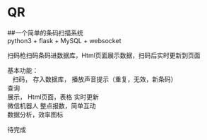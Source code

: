 # QR
##一个简单的条码扫描系统  
python3 + flask + MySQL + websocket

扫码枪扫码条码进数据库，Html页面展示数据，扫码后实时更新到页面  
  
  基本功能：  
    扫码， 存入数据库， 播放声音提示（重复，无效，新条码）  
    查询  
    展示， Html页面，表格 实时更新  
    微信机器人 整点报数，简单互动  
    数据分析，效率图标  
      
待完成
